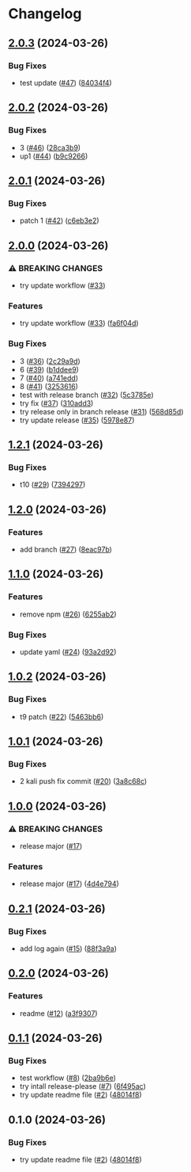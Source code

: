 # Changelog

## [2.0.3](https://github.com/daudzubaidi/try-release-please/compare/v2.0.2...v2.0.3) (2024-03-26)


### Bug Fixes

* test update ([#47](https://github.com/daudzubaidi/try-release-please/issues/47)) ([84034f4](https://github.com/daudzubaidi/try-release-please/commit/84034f452535b4a63a4a5878f90de5806b4c48d8))

## [2.0.2](https://github.com/daudzubaidi/try-release-please/compare/v2.0.1...v2.0.2) (2024-03-26)


### Bug Fixes

* 3 ([#46](https://github.com/daudzubaidi/try-release-please/issues/46)) ([28ca3b9](https://github.com/daudzubaidi/try-release-please/commit/28ca3b9ad2a3c93a245ff1cd4e58caf43ce7e532))
* up1 ([#44](https://github.com/daudzubaidi/try-release-please/issues/44)) ([b9c9266](https://github.com/daudzubaidi/try-release-please/commit/b9c9266017835483897e0f5e417ed78e574eb89b))

## [2.0.1](https://github.com/daudzubaidi/try-release-please/compare/v2.0.0...v2.0.1) (2024-03-26)


### Bug Fixes

* patch 1 ([#42](https://github.com/daudzubaidi/try-release-please/issues/42)) ([c6eb3e2](https://github.com/daudzubaidi/try-release-please/commit/c6eb3e256a00e3385740aa8de8a1a58a5040d00d))

## [2.0.0](https://github.com/daudzubaidi/try-release-please/compare/v1.2.1...v2.0.0) (2024-03-26)


### ⚠ BREAKING CHANGES

* try update workflow ([#33](https://github.com/daudzubaidi/try-release-please/issues/33))

### Features

* try update workflow ([#33](https://github.com/daudzubaidi/try-release-please/issues/33)) ([fa6f04d](https://github.com/daudzubaidi/try-release-please/commit/fa6f04d3050ad46fc5a56037f788d9e063c912fc))


### Bug Fixes

* 3 ([#36](https://github.com/daudzubaidi/try-release-please/issues/36)) ([2c29a9d](https://github.com/daudzubaidi/try-release-please/commit/2c29a9d79ed7959b223c904946d57277ec724752))
* 6 ([#39](https://github.com/daudzubaidi/try-release-please/issues/39)) ([b1ddee9](https://github.com/daudzubaidi/try-release-please/commit/b1ddee9838f416b0b6d8658806fad2b70170925e))
* 7 ([#40](https://github.com/daudzubaidi/try-release-please/issues/40)) ([a741edd](https://github.com/daudzubaidi/try-release-please/commit/a741eddbe3ae2e7b7fea26bdc14325b68a3fc8f4))
* 8 ([#41](https://github.com/daudzubaidi/try-release-please/issues/41)) ([3253616](https://github.com/daudzubaidi/try-release-please/commit/32536164c997247e7c22f77770eeda33dc7196b4))
* test with release branch ([#32](https://github.com/daudzubaidi/try-release-please/issues/32)) ([5c3785e](https://github.com/daudzubaidi/try-release-please/commit/5c3785e49c004135de0a7d3c50d9925206ccec86))
* try fix ([#37](https://github.com/daudzubaidi/try-release-please/issues/37)) ([310add3](https://github.com/daudzubaidi/try-release-please/commit/310add39d19921bf72a0d17feeb7483ac8fb01b6))
* try release only in branch release ([#31](https://github.com/daudzubaidi/try-release-please/issues/31)) ([568d85d](https://github.com/daudzubaidi/try-release-please/commit/568d85da0b2540d6d19b8d2be01b19eff6d0ef6c))
* try update release ([#35](https://github.com/daudzubaidi/try-release-please/issues/35)) ([5978e87](https://github.com/daudzubaidi/try-release-please/commit/5978e879e2f891ee5b46ca078cc931c7bfb4f029))

## [1.2.1](https://github.com/daudzubaidi/try-release-please/compare/v1.2.0...v1.2.1) (2024-03-26)


### Bug Fixes

* t10 ([#29](https://github.com/daudzubaidi/try-release-please/issues/29)) ([7394297](https://github.com/daudzubaidi/try-release-please/commit/7394297a5c1cc74c6926c4217791f20cd1090f43))

## [1.2.0](https://github.com/daudzubaidi/try-release-please/compare/v1.1.0...v1.2.0) (2024-03-26)


### Features

* add branch ([#27](https://github.com/daudzubaidi/try-release-please/issues/27)) ([8eac97b](https://github.com/daudzubaidi/try-release-please/commit/8eac97ba9fa69a6f6a514ac5d4386a252ccafbad))

## [1.1.0](https://github.com/daudzubaidi/try-release-please/compare/v1.0.2...v1.1.0) (2024-03-26)


### Features

* remove npm ([#26](https://github.com/daudzubaidi/try-release-please/issues/26)) ([6255ab2](https://github.com/daudzubaidi/try-release-please/commit/6255ab273f1767f91f2ec75087943671be4b7eb1))


### Bug Fixes

* update yaml ([#24](https://github.com/daudzubaidi/try-release-please/issues/24)) ([93a2d92](https://github.com/daudzubaidi/try-release-please/commit/93a2d9290ccfd8663c4a442e45740accd31e5a3f))

## [1.0.2](https://github.com/daudzubaidi/try-release-please/compare/v1.0.1...v1.0.2) (2024-03-26)


### Bug Fixes

* t9 patch ([#22](https://github.com/daudzubaidi/try-release-please/issues/22)) ([5463bb6](https://github.com/daudzubaidi/try-release-please/commit/5463bb6325cb69fc8a4077cdf21f3837b089648e))

## [1.0.1](https://github.com/daudzubaidi/try-release-please/compare/v1.0.0...v1.0.1) (2024-03-26)


### Bug Fixes

* 2 kali push fix commit ([#20](https://github.com/daudzubaidi/try-release-please/issues/20)) ([3a8c68c](https://github.com/daudzubaidi/try-release-please/commit/3a8c68cf5eca22d8ad6a74454af589a904ad18db))

## [1.0.0](https://github.com/daudzubaidi/try-release-please/compare/v0.2.1...v1.0.0) (2024-03-26)


### ⚠ BREAKING CHANGES

* release major ([#17](https://github.com/daudzubaidi/try-release-please/issues/17))

### Features

* release major ([#17](https://github.com/daudzubaidi/try-release-please/issues/17)) ([4d4e794](https://github.com/daudzubaidi/try-release-please/commit/4d4e794648239de3b3f17badfe92cbb35c116ea6))

## [0.2.1](https://github.com/daudzubaidi/try-release-please/compare/v0.2.0...v0.2.1) (2024-03-26)


### Bug Fixes

* add log again ([#15](https://github.com/daudzubaidi/try-release-please/issues/15)) ([88f3a9a](https://github.com/daudzubaidi/try-release-please/commit/88f3a9ac7143fa832195d60aaba6f8b261924e87))

## [0.2.0](https://github.com/daudzubaidi/try-release-please/compare/v0.1.1...v0.2.0) (2024-03-26)


### Features

* readme ([#12](https://github.com/daudzubaidi/try-release-please/issues/12)) ([a3f9307](https://github.com/daudzubaidi/try-release-please/commit/a3f930789b37e62c45b73ecb036f43c317b93537))

## [0.1.1](https://github.com/daudzubaidi/try-release-please/compare/v0.1.0...v0.1.1) (2024-03-26)


### Bug Fixes

* test workflow ([#8](https://github.com/daudzubaidi/try-release-please/issues/8)) ([2ba9b6e](https://github.com/daudzubaidi/try-release-please/commit/2ba9b6eefe9cedf386466d4052039cdcf03801ea))
* try intall release-please ([#7](https://github.com/daudzubaidi/try-release-please/issues/7)) ([6f495ac](https://github.com/daudzubaidi/try-release-please/commit/6f495ac8c98ded9a43096ff04e7f89134577fccc))
* try update readme file ([#2](https://github.com/daudzubaidi/try-release-please/issues/2)) ([48014f8](https://github.com/daudzubaidi/try-release-please/commit/48014f887e3cf018da48f10daa9e9b1055cd8a9f))

## 0.1.0 (2024-03-26)


### Bug Fixes

* try update readme file ([#2](https://github.com/daudzubaidi/try-release-please/issues/2)) ([48014f8](https://github.com/daudzubaidi/try-release-please/commit/48014f887e3cf018da48f10daa9e9b1055cd8a9f))
